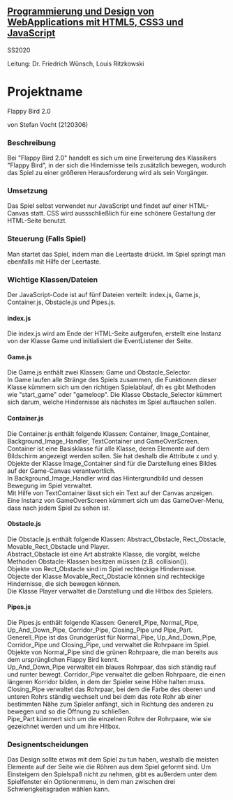 ## [Programmierung und Design von WebApplications mit HTML5, CSS3 und JavaScript](https://lsf.uni-regensburg.de/qisserver/rds?state=verpublish&status=init&vmfile=no&publishid=148115&moduleCall=webInfo&publishConfFile=webInfo&publishSubDir=veranstaltung) ##

SS2020 

Leitung: Dr. Friedrich Wünsch, Louis Ritzkowski

# Projektname #

Flappy Bird 2.0

von Stefan Vocht (2120306)

### Beschreibung ###

Bei "Flappy Bird 2.0" handelt es sich um eine Erweiterung des Klassikers "Flappy Bird", in der sich die Hindernisse teils zusätzlich bewegen, wodurch das Spiel zu einer größeren Herausforderung wird als sein Vorgänger.

### Umsetzung ###

Das Spiel selbst verwendet nur JavaScript und findet auf einer HTML-Canvas statt. CSS wird aussschließlich für eine schönere Gestaltung der HTML-Seite benutzt.

### Steuerung (Falls Spiel) ###

Man startet das Spiel, indem man die Leertaste drückt. Im Spiel springt man ebenfalls mit Hilfe der Leertaste.

### Wichtige Klassen/Dateien ###

Der JavaScript-Code ist auf fünf Dateien verteilt: index.js, Game.js, Container.js, Obstacle.js und Pipes.js.

#### index.js ####
Die index.js wird am Ende der HTML-Seite aufgerufen, erstellt eine Instanz von der Klasse Game und initialisiert die EventListener der Seite.

#### Game.js ####
Die Game.js enthält zwei Klassen: Game und Obstacle_Selector.  
In Game laufen alle Stränge des Spiels zusammen, die Funktionen dieser Klasse kümmern sich um den richtigen Spielablauf, dh es gibt Methoden wie "start_game"
oder "gameloop".
Die Klasse Obstacle_Selector kümmert sich darum, welche Hindernisse als nächstes im Spiel auftauchen sollen.

#### Container.js ####
Die Container.js enthält folgende Klassen: Container, Image_Container, Background_Image_Handler, TextContainer und GameOverScreen.  
Container ist eine Basisklasse für alle Klasse, deren Elemente auf dem Bildschirm angezeigt werden sollen. Sie hat deshalb die Attribute x und y.  
Objekte der Klasse Image_Container sind für die Darstellung eines Bildes auf der Game-Canvas verantwortlich.  
In Background_Image_Handler wird das Hintergrundbild und dessen Bewegung im Spiel verwaltet.  
Mit Hilfe von TextContainer lässt sich ein Text auf der Canvas anzeigen.  
Eine Instanz von GameOverScreen kümmert sich um das GameOver-Menu, dass nach jedem Spiel zu sehen ist.

#### Obstacle.js ####
Die Obstacle.js enthält folgende Klassen: Abstract_Obstacle, Rect_Obstacle, Movable_Rect_Obstacle und Player.  
Abstract_Obstacle ist eine Art abstrakte Klasse, die vorgibt, welche Methoden Obstacle-Klassen besitzen müssen (z.B. collision()).  
Objekte von Rect_Obstacle sind im Spiel rechteckige Hindernisse.  
Objecte der Klasse Movable_Rect_Obstacle können sind rechteckige Hindernisse, die sich bewegen können.  
Die Klasse Player verwaltet die Darstellung und die Hitbox des Spielers.

#### Pipes.js ####
Die Pipes.js enthält folgende Klassen: Generell_Pipe, Normal_Pipe, Up_And_Down_Pipe, Corridor_Pipe, Closing_Pipe und Pipe_Part.  
Generell_Pipe ist das Grundgerüst für Normal_Pipe, Up_And_Down_Pipe, Corridor_Pipe und Closing_Pipe, und verwaltet die Rohrpaare im Spiel.
Objekte von Normal_Pipe sind die grünen Rohrpaare, die man bereits aus dem ursprünglichen Flappy Bird kennt.  
Up_And_Down_Pipe verwaltet ein blaues Rohrpaar, das sich ständig rauf und runter bewegt.
Corridor_Pipe verwaltet die gelben Rohrpaare, die einen längeren Korridor bilden, in dem der Spieler seine Höhe halten muss.  
Closing_Pipe verwaltet das Rohrpaar, bei dem die Farbe des oberen und unteren Rohrs ständig wechselt und bei dem das rote Rohr ab einer bestimmten
Nähe zum Spieler anfängt, sich in Richtung des anderen zu bewegen und so die Öffnung zu schließen.  
Pipe_Part kümmert sich um die einzelnen Rohre der Rohrpaare, wie sie gezeichnet werden und um ihre Hitbox.

### Designentscheidungen ###

Das Design sollte etwas mit dem Spiel zu tun haben, weshalb die meisten Elemente auf der Seite wie die Röhren aus dem Spiel geformt sind.
Um Einsteigern den Spielspaß nicht zu nehmen, gibt es außerdem unter dem Spielfenster ein Optionenmenu, in dem man zwischen drei Schwierigkeitsgraden
wählen kann.
